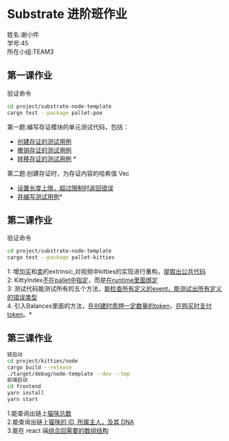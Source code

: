 # Substrate 进阶班作业

姓名:谢小件 </br>
学号:45 </br>
所在小组:TEAM3 </br>

## 第一课作业

验证命令
```sh
cd project/substrate-node-template
cargo test --package pallet-poe
```

第一题:编写存证模块的单元测试代码，包括：
* [创建存证的测试用例](https://github.com/jasonshieh/substrate-advance-lesson-homework/project/substrate-node-template/pallets/poe/src/tests.rs#L6)
* [撤销存证的测试用例](https://github.com/jasonshieh/substrate-advance-lesson-homework/project/substrate-node-template/pallets/poe/src/tests.rs#L36)
* [转移存证的测试用例](https://github.com/jasonshieh/substrate-advance-lesson-homework/project/substrate-node-template/pallets/poe/src/tests.rs#L72) *

第二题:创建存证时，为存证内容的哈希值 Vec
* [设置长度上限，超过限制时返回错误](https://github.com/jasonshieh/substrate-advance-lesson-homework/project/substrate-node-template/pallets/poe/src/lib.rs#L73)
* [并编写测试用例](https://github.com/jasonshieh/substrate-advance-lesson-homework/project/substrate-node-template/pallets/poe/src/tests.rs#L14)*

## 第二课作业

验证命令
```sh
cd project/substrate-node-template
cargo test --package pallet-kitties
```

1: 增加[买](https://github.com/jasonshieh/substrate-advance-lesson-homework/project/substrate-node-template/pallets/kitties/src/lib.rs#L170)和[卖](https://github.com/jasonshieh/substrate-advance-lesson-homework/project/substrate-node-template/pallets/kitties/src/lib.rs#L158)的extrinsic,对视频中kitties的实现进行重构，[提取出公共代码](https://github.com/jasonshieh/substrate-advance-lesson-homework/project/substrate-node-template/pallets/kitties/src/lib.rs#L198) </br>
2: KittyIndex[不在pallet中指定](https://github.com/jasonshieh/substrate-advance-lesson-homework/project/substrate-node-template/pallets/kitties/src/lib.rs#L29)，而是[在runtime里面绑定](https://github.com/jasonshieh/substrate-advance-lesson-homework/project/substrate-node-template/runtime/src/lib.rs#L284) </br>
3: 测试代码能测试所有的五个方法，[能检查所有定义的event，能测试出所有定义的错误类型](https://github.com/jasonshieh/substrate-advance-lesson-homework/project/substrate-node-template/pallets/kitties/src/tests.rs) </br>
4. 引入Balances里面的方法，[在创建时质押一定数量的token](https://github.com/jasonshieh/substrate-advance-lesson-homework/project/substrate-node-template/pallets/kitties/src/lib.rs#L92)，[在购买时支付token](https://github.com/jasonshieh/substrate-advance-lesson-homework/project/substrate-node-template/pallets/kitties/src/lib.rs#L182)。*

## 第三课作业
```sh
链启动
cd project/kitties/node
cargo build --release
./target/debug/node-template --dev --tmp
前端启动
cd frontend
yarn install
yarn start
```

1.能查询出链上[猫咪总数](https://github.com/jasonshieh/substrate-advance-lesson-homework/project/kitties/frontend/src/Kitties.js#L43) <br/>
2.能查询出链上[猫咪的 ID, 所属主人，及其 DNA](https://github.com/jasonshieh/substrate-advance-lesson-homework/project/kitties/frontend/src/Kitties.js#L33) <br/> 
3.能在 react 端[组合回需要的数组结构](https://github.com/jasonshieh/substrate-advance-lesson-homework/project/kitties/frontend/src/Kitties.js#L33) <br/>